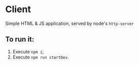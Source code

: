 # Client

Simple HTML & JS application, served by node's `http-server`

## To run it: 
1. Execute `npm i`;
1. Execute `npm run startDev`.

